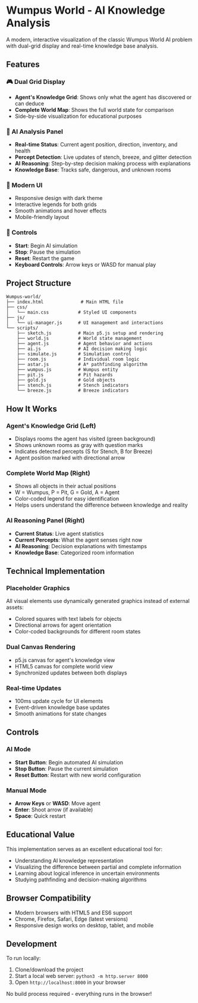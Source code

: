# Wumpus World - AI Knowledge Analysis

A modern, interactive visualization of the classic Wumpus World AI problem with dual-grid display and real-time knowledge base analysis.

## Features

### 🎮 Dual Grid Display
- **Agent's Knowledge Grid**: Shows only what the agent has discovered or can deduce
- **Complete World Map**: Shows the full world state for comparison
- Side-by-side visualization for educational purposes

### 🧠 AI Analysis Panel
- **Real-time Status**: Current agent position, direction, inventory, and health
- **Percept Detection**: Live updates of stench, breeze, and glitter detection
- **AI Reasoning**: Step-by-step decision making process with explanations
- **Knowledge Base**: Tracks safe, dangerous, and unknown rooms

### 🎨 Modern UI
- Responsive design with dark theme
- Interactive legends for both grids
- Smooth animations and hover effects
- Mobile-friendly layout

### 🔧 Controls
- **Start**: Begin AI simulation
- **Stop**: Pause the simulation
- **Reset**: Restart the game
- **Keyboard Controls**: Arrow keys or WASD for manual play

## Project Structure

```
Wumpus-world/
├── index.html              # Main HTML file
├── css/
│   └── main.css           # Styled UI components
├── js/
│   └── ui-manager.js      # UI management and interactions
└── scripts/
    ├── sketch.js          # Main p5.js setup and rendering
    ├── world.js           # World state management
    ├── agent.js           # Agent behavior and actions
    ├── ai.js              # AI decision making logic
    ├── simulate.js        # Simulation control
    ├── room.js            # Individual room logic
    ├── astar.js           # A* pathfinding algorithm
    ├── wumpus.js          # Wumpus entity
    ├── pit.js             # Pit hazards
    ├── gold.js            # Gold objects
    ├── stench.js          # Stench indicators
    └── breeze.js          # Breeze indicators
```

## How It Works

### Agent's Knowledge Grid (Left)
- Displays rooms the agent has visited (green background)
- Shows unknown rooms as gray with question marks
- Indicates detected percepts (S for Stench, B for Breeze)
- Agent position marked with directional arrow

### Complete World Map (Right)
- Shows all objects in their actual positions
- W = Wumpus, P = Pit, G = Gold, A = Agent
- Color-coded legend for easy identification
- Helps users understand the difference between knowledge and reality

### AI Reasoning Panel (Right)
- **Current Status**: Live agent statistics
- **Current Percepts**: What the agent senses right now
- **AI Reasoning**: Decision explanations with timestamps
- **Knowledge Base**: Categorized room information

## Technical Implementation

### Placeholder Graphics
All visual elements use dynamically generated graphics instead of external assets:
- Colored squares with text labels for objects
- Directional arrows for agent orientation
- Color-coded backgrounds for different room states

### Dual Canvas Rendering
- p5.js canvas for agent's knowledge view
- HTML5 canvas for complete world view
- Synchronized updates between both displays

### Real-time Updates
- 100ms update cycle for UI elements
- Event-driven knowledge base updates
- Smooth animations for state changes

## Controls

### AI Mode
- **Start Button**: Begin automated AI simulation
- **Stop Button**: Pause the current simulation
- **Reset Button**: Restart with new world configuration

### Manual Mode
- **Arrow Keys** or **WASD**: Move agent
- **Enter**: Shoot arrow (if available)
- **Space**: Quick restart

## Educational Value

This implementation serves as an excellent educational tool for:
- Understanding AI knowledge representation
- Visualizing the difference between partial and complete information
- Learning about logical inference in uncertain environments
- Studying pathfinding and decision-making algorithms

## Browser Compatibility

- Modern browsers with HTML5 and ES6 support
- Chrome, Firefox, Safari, Edge (latest versions)
- Responsive design works on desktop, tablet, and mobile

## Development

To run locally:
1. Clone/download the project
2. Start a local web server: `python3 -m http.server 8000`
3. Open `http://localhost:8000` in your browser

No build process required - everything runs in the browser!
